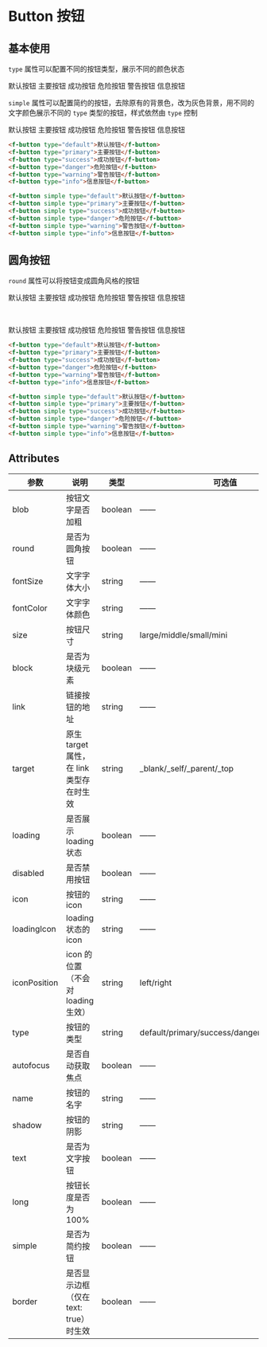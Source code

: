 # Button 按钮

## 基本使用

`type` 属性可以配置不同的按钮类型，展示不同的颜色状态

<f-button type="default">默认按钮</f-button>
<f-button type="primary">主要按钮</f-button>
<f-button type="success">成功按钮</f-button>
<f-button type="danger">危险按钮</f-button>
<f-button type="warning">警告按钮</f-button>
<f-button type="info">信息按钮</f-button>

`simple` 属性可以配置简约的按钮，去除原有的背景色，改为灰色背景，用不同的文字颜色展示不同的 `type` 类型的按钮，样式依然由 `type` 控制

<f-button simple type="default">默认按钮</f-button>
<f-button simple type="primary">主要按钮</f-button>
<f-button simple type="success">成功按钮</f-button>
<f-button simple type="danger">危险按钮</f-button>
<f-button simple type="warning">警告按钮</f-button>
<f-button simple type="info">信息按钮</f-button>

```html
<f-button type="default">默认按钮</f-button>
<f-button type="primary">主要按钮</f-button>
<f-button type="success">成功按钮</f-button>
<f-button type="danger">危险按钮</f-button>
<f-button type="warning">警告按钮</f-button>
<f-button type="info">信息按钮</f-button>

<f-button simple type="default">默认按钮</f-button>
<f-button simple type="primary">主要按钮</f-button>
<f-button simple type="success">成功按钮</f-button>
<f-button simple type="danger">危险按钮</f-button>
<f-button simple type="warning">警告按钮</f-button>
<f-button simple type="info">信息按钮</f-button>
```

## 圆角按钮

`round` 属性可以将按钮变成圆角风格的按钮

<f-button type="default">默认按钮</f-button>
<f-button type="primary">主要按钮</f-button>
<f-button type="success">成功按钮</f-button>
<f-button type="danger">危险按钮</f-button>
<f-button type="warning">警告按钮</f-button>
<f-button type="info">信息按钮</f-button>

<br />

<f-button simple type="default">默认按钮</f-button>
<f-button simple type="primary">主要按钮</f-button>
<f-button simple type="success">成功按钮</f-button>
<f-button simple type="danger">危险按钮</f-button>
<f-button simple type="warning">警告按钮</f-button>
<f-button simple type="info">信息按钮</f-button>

```html
<f-button type="default">默认按钮</f-button>
<f-button type="primary">主要按钮</f-button>
<f-button type="success">成功按钮</f-button>
<f-button type="danger">危险按钮</f-button>
<f-button type="warning">警告按钮</f-button>
<f-button type="info">信息按钮</f-button>

<f-button simple type="default">默认按钮</f-button>
<f-button simple type="primary">主要按钮</f-button>
<f-button simple type="success">成功按钮</f-button>
<f-button simple type="danger">危险按钮</f-button>
<f-button simple type="warning">警告按钮</f-button>
<f-button simple type="info">信息按钮</f-button>
```

## Attributes

| 参数         | 说明                                     | 类型    | 可选值                                      | 默认值   |
| ------------ | ---------------------------------------- | ------- | ------------------------------------------- | -------- |
| blob         | 按钮文字是否加粗                         | boolean | ——                                          | false    |
| round        | 是否为圆角按钮                           | boolean | ——                                          | false    |
| fontSize     | 文字字体大小                             | string  | ——                                          | ——       |
| fontColor    | 文字字体颜色                             | string  | ——                                          | ——       |
| size         | 按钮尺寸                                 | string  | large/middle/small/mini                     | middle   |
| block        | 是否为块级元素                           | boolean | ——                                          | false    |
| link         | 链接按钮的地址                           | string  | ——                                          | ——       |
| target       | 原生 target 属性，在 link 类型存在时生效 | string  | \_blank/\_self/\_parent/\_top               | \_self   |
| loading      | 是否展示 loading 状态                    | boolean | ——                                          | false    |
| disabled     | 是否禁用按钮                             | boolean | ——                                          | false    |
| icon         | 按钮的 icon                              | string  | ——                                          | ——       |
| loadingIcon  | loading 状态的 icon                      | string  | ——                                          | ——       |
| iconPosition | icon 的位置（不会对 loading 生效）       | string  | left/right                                  | left     |
| type         | 按钮的类型                               | string  | default/primary/success/danger/warning/info | default  |
| autofocus    | 是否自动获取焦点                         | boolean | ——                                          | false    |
| name         | 按钮的名字                               | string  | ——                                          | f-button |
| shadow       | 按钮的阴影                               | string  | ——                                          | ——       |
| text         | 是否为文字按钮                           | boolean | ——                                          | false    |
| long         | 按钮长度是否为 100%                      | boolean | ——                                          | false    |
| simple       | 是否为简约按钮                           | boolean | ——                                          | false    |
| border       | 是否显示边框（仅在 text: true）时生效    | boolean | ——                                          | false    |

<!--         | color                                    | 按钮的颜色   | string                                      |          | ——  | -->
<!--         | linearGradient                           | 按钮的渐变色 | string                                      | ——       | ——  | -->
